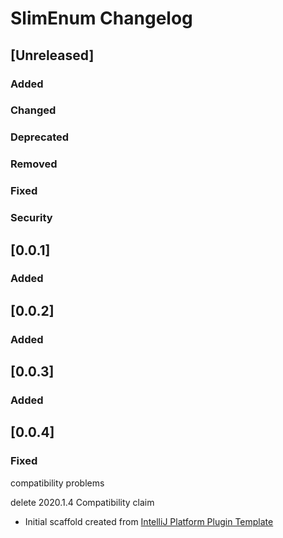 <!-- Keep a Changelog guide -> https://keepachangelog.com -->

# SlimEnum Changelog

## [Unreleased]
### Added

### Changed

### Deprecated

### Removed

### Fixed

### Security

## [0.0.1]
### Added
## [0.0.2]
### Added 
## [0.0.3]
### Added
## [0.0.4]
### Fixed
compatibility problems

delete 2020.1.4 Compatibility claim 
- Initial scaffold created from [IntelliJ Platform Plugin Template](https://github.com/JetBrains/intellij-platform-plugin-template)
